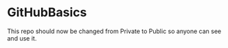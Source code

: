 # GitHubBasics

This repo should now be changed from Private to Public so anyone can see and use it.
